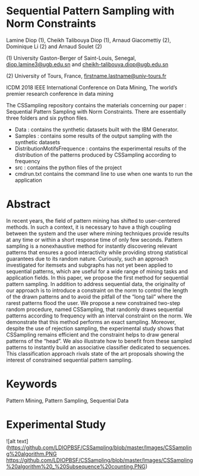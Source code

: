 # Sequential Pattern Sampling with Norm Constraints

Lamine Diop (1), Cheikh Talibouya Diop (1), Arnaud Giacomettiy (2), Dominique Li (2) and Arnaud Soulet (2)

(1) University Gaston-Berger of Saint-Louis, Senegal, diop.lamine3@ugb.edu.sn and cheikh-talibouya.diop@ugb.edu.sn

(2) University of Tours, France, firstname.lastname@univ-tours.fr

ICDM 2018 IEEE International Conference on Data Mining,
The world’s premier research conference in data mining

The CSSampling repository contains the materials concerning our paper : Sequential Pattern Sampling with Norm Constraints. There are essentially three folders and six python files.
- Data : contains the synthetic datasets built with the IBM Generator.
- Samples : contains some results of the output sampling with the synthetic datasets
- DistributionMotifsFrequence : contains the experimental results of the distribution of the patterns produced by CSSampling according to frequency
- src : contains the python files of the project
- cmdrun.txt contains the command line to use when one wants to run the application

# Abstract
In recent years, the field of pattern mining has shifted to user-centered methods. In such a context, it is necessary
to have a thigh coupling between the system and the user where mining techniques provide results at any time or within a short
response time of only few seconds. Pattern sampling is a nonexhaustive method for instantly discovering relevant patterns that
ensures a good interactivity while providing strong statistical guarantees due to its random nature. Curiously, such an approach
investigated for itemsets and subgraphs has not yet been applied to sequential patterns, which are useful for a wide range of mining
tasks and application fields. In this paper, we propose the first method for sequential pattern sampling. In addition to address sequential data, the originality of our approach is to introduce a constraint on the norm to control the length of the drawn patterns
and to avoid the pitfall of the “long tail” where the rarest patterns flood the user. We propose a new constrained two-step random
procedure, named CSSampling, that randomly draws sequential patterns according to frequency with an interval constraint on the norm. We demonstrate that this method performs an exact sampling. Moreover, despite the use of rejection sampling, the experimental study shows that CSSampling remains efficient and the constraint helps to draw general patterns of the “head”. We also illustrate how to benefit from these sampled patterns to instantly build an associative classifier dedicated to sequences. This classification approach rivals state of the art proposals showing the interest of constrained sequential pattern sampling.

# Keywords
Pattern Mining, Pattern Sampling, Sequential Data

# Experimental Study
![alt text](https://github.com/LDIOPBSF/CSSampling/blob/master/Images/CSSampling%20algorithm.PNG https://github.com/LDIOPBSF/CSSampling/blob/master/Images/CSSampling%20algorithm%20_%20Subsequence%20counting.PNG)
